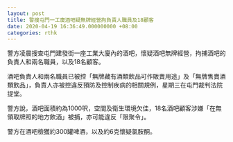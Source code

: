 ```yaml
---
layout: post
title: 警搜屯門一工廈酒吧疑無牌經營拘負責人職員及18顧客
date: 2020-04-19 16:36:49.000000000 +08:00
categories: rthk
---
```


警方凌晨搜查屯門建發街一座工業大廈內的酒吧，懷疑酒吧無牌經營，拘捕酒吧的負責人和兩名職員，以及18名顧客。

酒吧負責人和兩名職員已被控「無牌藏有酒類飲品可作販賣用途」及「無牌售賣酒類飲品」，負責人亦被控違反預防及控制疾病的相關規例，星期三在屯門裁判法院提堂。

警方說，酒吧面積約為1000呎，空間及衛生環境欠佳，18名酒吧顧客涉嫌「在無領取牌照的地方飲酒」被捕，亦可能違反「限聚令」。

警方在酒吧檢獲約300罐啤酒，以及約6克懷疑氯胺酮。
